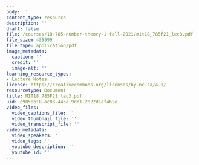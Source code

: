 ```yaml
---
body: ''
content_type: resource
description: ''
draft: false
file: /courses/18-785-number-theory-i-fall-2021/mit18_785f21_lec3.pdf
file_size: 435599
file_type: application/pdf
image_metadata:
  caption: ''
  credit: ''
  image-alt: ''
learning_resource_types:
- Lecture Notes
license: https://creativecommons.org/licenses/by-nc-sa/4.0/
resourcetype: Document
title: MIT18_785F21_lec3.pdf
uid: c9058b18-ac83-445a-9dd1-2822d1af462e
video_files:
  video_captions_file: ''
  video_thumbnail_file: ''
  video_transcript_file: ''
video_metadata:
  video_speakers: ''
  video_tags: ''
  youtube_description: ''
  youtube_id: ''
---
```

